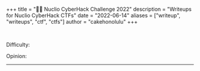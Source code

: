 +++
title = "🕵🏻 Nuclio CyberHack Challenge 2022"
description = "Writeups for Nuclio CyberHack CTFs"
date = "2022-06-14"
aliases = ["writeup", "writeups", "ctf", "ctfs"]
author = "cakehonolulu"
+++

<br>

Difficulty:

Opinion:

<hr>
